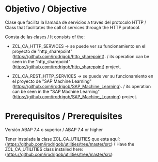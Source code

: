 # Objetivo / Objective
Clase que facilita la llamada de servicios a través del protocolo HTTP / Class that facilitates the call of services through the HTTP protocol.

Consta de las clases / It consists of the: 

* ZCL_CA_HTTP_SERVICES -> se puede ver su funcionamiento en el proyecto de "http_sharepoint"(https://github.com/irodrigob/http_sharepoint). / its operation can be seen in the "http_sharepoint"(https://github.com/irodrigob/http_sharepoint) project.

* ZCL_CA_REST_HTTP_SERVICES -> se puede ver su funcionamiento en el proyecto de "SAP Machine Learning"(https://github.com/irodrigob/SAP_Machine_Learning). / its operation can be seen in the "SAP Machine Learning"(https://github.com/irodrigob/SAP_Machine_Learning) project.

# Prerequisitos / Prerequisites

Versión ABAP 7.4 o superior / ABAP 7.4 or higher

Tener instalada la clase ZCL_CA_UTILITIES que esta aquí: (https://github.com/irodrigob/utilities/tree/master/src) / Have the ZCL_CA_UTILITIES class installed here: (https://github.com/irodrigob/utilities/tree/master/src)
